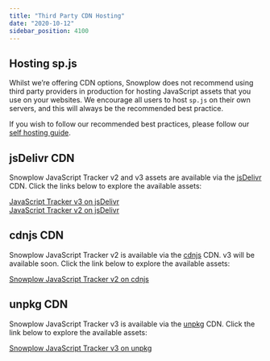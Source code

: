 ```yaml
---
title: "Third Party CDN Hosting"
date: "2020-10-12"
sidebar_position: 4100
---
```


## Hosting sp.js

Whilst we’re offering CDN options, Snowplow does not recommend using third party providers in production for hosting JavaScript assets that you use on your websites. We encourage all users to host `sp.js` on their own servers, and this will always be the recommended best practice.

If you wish to follow our recommended best practices, please follow our [self hosting guide](/docs/collecting-data/collecting-from-own-applications/javascript-trackers/javascript-tracker/self-hosting-the-javascript-tracker/).

## jsDelivr CDN

Snowplow JavaScript Tracker v2 and v3 assets are available via the [jsDelivr](http://jsdelivr.com) CDN. Click the links below to explore the available assets:

[JavaScript Tracker v3 on jsDelivr](https://www.jsdelivr.com/package/npm/@snowplow/javascript-tracker?path=dist)  
[JavaScript Tracker v2 on jsDelivr](https://www.jsdelivr.com/package/gh/snowplow/sp-js-assets)

## cdnjs CDN

Snowplow JavaScript Tracker v2 is available via the [cdnjs](https://cdnjs.com/) CDN. v3 will be available soon. Click the link below to explore the available assets:

[Snowplow JavaScript Tracker v2 on cdnjs](https://cdnjs.com/libraries/snowplow)

## unpkg CDN

Snowplow JavaScript Tracker v3 is available via the [unpkg](https://unpkg.com/) CDN. Click the link below to explore the available assets:

[Snowplow JavaScript Tracker v3 on unpkg](https://unpkg.com/browse/@snowplow/javascript-tracker@latest/dist/)
